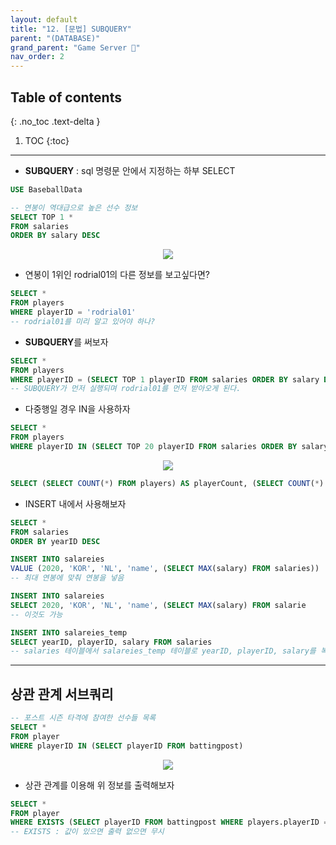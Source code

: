 ```yaml
---
layout: default
title: "12. [문법] SUBQUERY"
parent: "(DATABASE)"
grand_parent: "Game Server 👾"
nav_order: 2
---
```


## Table of contents
{: .no_toc .text-delta }

1. TOC
{:toc}

---

* **SUBQUERY** : sql 명령문 안에서 지정하는 하부 SELECT

```sql
USE BaseballData

-- 연봉이 역대급으로 높은 선수 정보
SELECT TOP 1 *
FROM salaries
ORDER BY salary DESC
```

<p align="center">
  <img src="https://taehyungs-programming-blog.github.io/blog/assets/images/database/basic-12-1.png"/>
</p>

* 연봉이 1위인 rodrial01의 다른 정보를 보고싶다면?

```sql
SELECT *
FROM players
WHERE playerID = 'rodrial01'
-- rodrial01를 미리 알고 있어야 하나?
```

* **SUBQUERY**를 써보자

```sql
SELECT *
FROM players
WHERE playerID = (SELECT TOP 1 playerID FROM salaries ORDER BY salary DESC)
-- SUBQUERY가 먼저 실행되며 rodrial01를 먼저 받아오게 된다.
```

* 다중행일 경우 IN을 사용하자

```sql
SELECT *
FROM players
WHERE playerID IN (SELECT TOP 20 playerID FROM salaries ORDER BY salary DESC)
```

<p align="center">
  <img src="https://taehyungs-programming-blog.github.io/blog/assets/images/database/basic-12-2.png"/>
</p>

```sql
SELECT (SELECT COUNT(*) FROM players) AS playerCount, (SELECT COUNT(*) FROM batting) AS battingCount
```

* INSERT 내에서 사용해보자

```sql
SELECT *
FROM salaries
ORDER BY yearID DESC

INSERT INTO salareies
VALUE (2020, 'KOR', 'NL', 'name', (SELECT MAX(salary) FROM salaries))
-- 최대 연봉에 맞춰 연봉을 넣음

INSERT INTO salareies
SELECT 2020, 'KOR', 'NL', 'name', (SELECT MAX(salary) FROM salarie
-- 이것도 가능

INSERT INTO salareies_temp
SELECT yearID, playerID, salary FROM salaries
-- salaries 테이블에서 salareies_temp 테이블로 yearID, playerID, salary를 복사
```

---

## 상관 관계 서브쿼리

```sql
-- 포스트 시즌 타격에 참여한 선수들 목록
SELECT *
FROM player
WHERE playerID IN (SELECT playerID FROM battingpost)
```

<p align="center">
  <img src="https://taehyungs-programming-blog.github.io/blog/assets/images/database/basic-12-3.png"/>
</p>

* 상관 관계를 이용해 위 정보를 출력해보자

```sql
SELECT *
FROM player
WHERE EXISTS (SELECT playerID FROM battingpost WHERE players.playerID = battingpost.playerID)
-- EXISTS : 값이 있으면 출력 없으면 무시
```